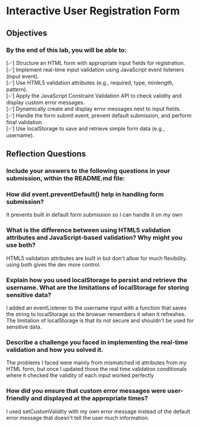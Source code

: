 # Interactive User Registration Form

## Objectives

### By the end of this lab, you will be able to:

[✅] Structure an HTML form with appropriate input fields for registration.<br>
[✅] Implement real-time input validation using JavaScript event listeners (input event).<br>
[✅] Use HTML5 validation attributes (e.g., required, type, minlength, pattern).<br>
[✅] Apply the JavaScript Constraint Validation API to check validity and display custom error messages.<br>
[✅] Dynamically create and display error messages next to input fields.<br>
[✅] Handle the form submit event, prevent default submission, and perform final validation.<br>
[✅] Use localStorage to save and retrieve simple form data (e.g., username).<br>

## Reflection Questions

### Include your answers to the following questions in your submission, within the README.md file:

### How did event.preventDefault() help in handling form submission?

It prevents built in default form submission so I can handle it on my own

### What is the difference between using HTML5 validation attributes and JavaScript-based validation? Why might you use both?

HTML5 validation attributes are built in but don't allow for much flexibility. using both gives the dev more control.

### Explain how you used localStorage to persist and retrieve the username. What are the limitations of localStorage for storing sensitive data?

I added an eventListener to the username input with a function that saves the string to localStorage so the browser remembers it when it refreshes. The limitation of localStorage is that its not secure and shouldn't be used for sensitive data.

### Describe a challenge you faced in implementing the real-time validation and how you solved it.

The problems I faced were mainly from mismatched id attributes from my HTML form, but once I updated those the real time validation conditionals where it checked the validity of each input worked perfectly

### How did you ensure that custom error messages were user-friendly and displayed at the appropriate times?

I used setCustomValidity with my own error message instead of the default error message that doesn't tell the user much information.
